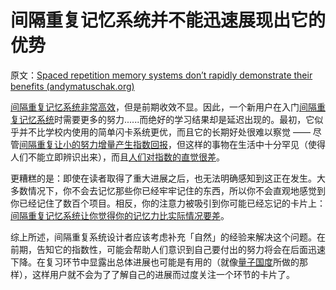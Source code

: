 # 间隔重复记忆系统并不能迅速展现出它的优势

原文：[Spaced repetition memory systems don’t rapidly demonstrate their benefits (andymatuschak.org)](https://notes.andymatuschak.org/z2evK9drA5aJp4tHcXgV4Pri6GAnEyWyb4YwS)

[间隔重复记忆系统非常高效](https://notes.andymatuschak.org/z5rVJfPsyCU3pHBbhwef9DNR5fohTHCQFJWir)，但是前期收效不显。因此，一个新用户在入门[间隔重复记忆系统](https://notes.andymatuschak.org/z4eXdSMJFv2qVGXSUEKH4vdcHBrLHcFY1ZGfC)时需要更多的努力......而绝好的学习结果却是延迟出现的。最初，它似乎并不比学校内使用的简单闪卡系统更优，而且它的长期好处很难以察觉 —— 尽管[间隔重复让小的努力增量产生指数回报](https://notes.andymatuschak.org/z7AeS1H6h8GRAaZ9ZuqumphVu1LNM323rdS6u)，但这样的事物在生活中十分罕见（使得人们不能立即辨识出来），而且[人们对指数的直觉很差](https://notes.andymatuschak.org/z7ovyasYVEW4BS9Ay1V6iLCDVSfhPrkGyU3R3)。

更糟糕的是：即使在读者取得了重大进展之后，也无法明确感知到这正在发生。大多数情况下，你不会去记忆那些你已经牢牢记住的东西，所以你不会直观地感觉到你已经记住了数百个项目。相反，你的注意力被吸引到你可能已经忘记的卡片上：[间隔重复记忆系统让你觉得你的记忆力比实际情况要差](https://notes.andymatuschak.org/z4vCGd9Gt715AXtqTXxoKjrEawbvT9o9NA6DC)。

综上所述，间隔重复系统设计者应该考虑补充「自然」的经验来解决这个问题。在前期，告知它的指数性，可能会帮助人们意识到自己要付出的努力将会在后面迅速下降。在复习环节中显露出总体进展也可能是有用的（就像[量子国度](https://notes.andymatuschak.org/z2fBHADWa93EZTuNzuww7V3Vi587ZyZ4FHTHm)所做的那样），这样用户就不会为了了解自己的进展而过度关注一个环节的卡片了。